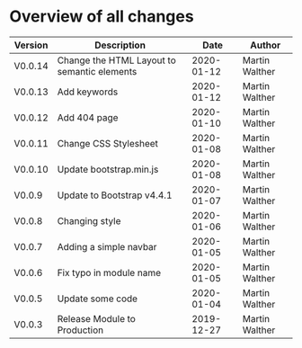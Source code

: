 # Overview of all changes

Version | Description | Date | Author
-|-|-|-
V0.0.14 | Change the HTML Layout to semantic elements | 2020-01-12 | Martin Walther
V0.0.13 | Add keywords | 2020-01-12 | Martin Walther
V0.0.12 | Add 404 page | 2020-01-10 | Martin Walther
V0.0.11 | Change CSS Stylesheet | 2020-01-08 | Martin Walther
V0.0.10 | Update bootstrap.min.js | 2020-01-08 | Martin Walther
V0.0.9 | Update to Bootstrap v4.4.1 | 2020-01-07 | Martin Walther
V0.0.8 | Changing style | 2020-01-06 | Martin Walther
V0.0.7 | Adding a simple navbar | 2020-01-05 | Martin Walther
V0.0.6 | Fix typo in module name | 2020-01-05 | Martin Walther
V0.0.5 | Update some code | 2020-01-04 | Martin Walther
V0.0.3 | Release Module to Production | 2019-12-27 | Martin Walther
